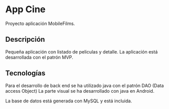 # App Cine

Proyecto aplicación MobileFilms.

## Descripción

Pequeña aplicación con listado de peliculas y detalle. 
La aplicación está desarrollada con el patrón MVP.

## Tecnologías

Para el desarrollo de back end se ha utilizado java con el patrón DAO (Data access Object)
La parte visual se ha desarrollado con java en Android.

La base de datos está generada con MySQL y está incluida.
